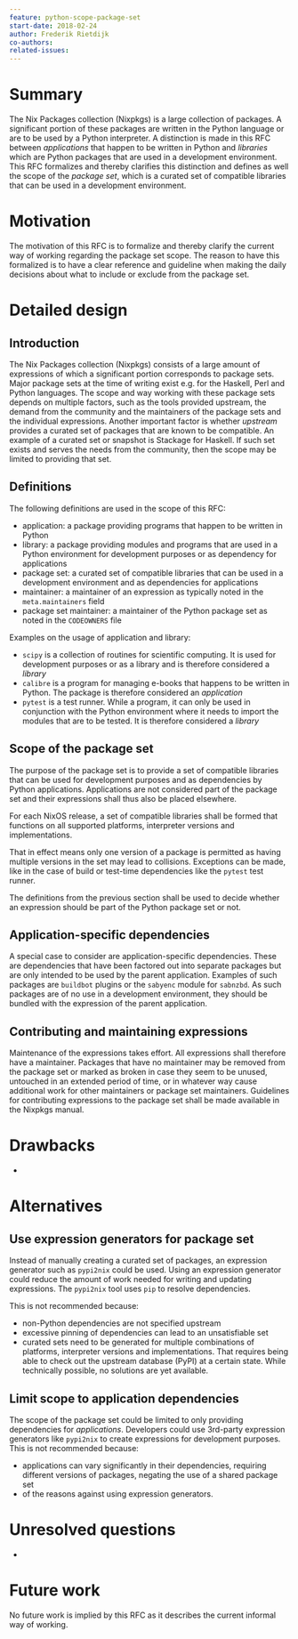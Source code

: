 ```yaml
---
feature: python-scope-package-set
start-date: 2018-02-24
author: Frederik Rietdijk
co-authors:
related-issues:
---
```


# Summary
[summary]: #summary

The Nix Packages collection (Nixpkgs) is a large collection of packages. A
significant portion of these packages are written in the Python language or are
to be used by a Python interpreter. A distinction is made in this RFC between
*applications* that happen to be written in Python and *libraries* which are
Python packages that are used in a development environment. This RFC formalizes
and thereby clarifies this distinction and defines as well the scope of the
*package set*, which is a curated set of compatible libraries that can be used
in a development environment.

# Motivation
[motivation]: #motivation

The motivation of this RFC is to formalize and thereby clarify the current way
of working regarding the package set scope. The reason to have this formalized
is to have a clear reference and guideline when making the daily decisions about
what to include or exclude from the package set.

# Detailed design
[design]: #detailed-design

## Introduction

The Nix Packages collection (Nixpkgs) consists of a large amount of expressions
of which a significant portion corresponds to package sets. Major package sets
at the time of writing exist e.g. for the Haskell, Perl and Python languages.
The scope and way working with these package sets depends on multiple factors,
such as the tools provided upstream, the demand from the community and the
maintainers of the package sets and the individual expressions. Another
important factor is whether *upstream* provides a curated set of packages that
are known to be compatible. An example of a curated set or snapshot is Stackage
for Haskell. If such set exists and serves the needs from the community, then
the scope may be limited to providing that set.

## Definitions

The following definitions are used in the scope of this RFC:
- application: a package providing programs that happen to be written in Python
- library: a package providing modules and programs that are used in a Python environment for development purposes or as dependency for applications
- package set: a curated set of compatible libraries that can be used in a development environment and as dependencies for applications
- maintainer: a maintainer of an expression as typically noted in the `meta.maintainers` field
- package set maintainer: a maintainer of the Python package set as noted in the `CODEOWNERS` file

Examples on the usage of application and library:
- `scipy` is a collection of routines for scientific computing. It is used for development purposes or as a library and is therefore considered a *library*
- `calibre` is a program for managing e-books that happens to be written in Python. The package is therefore considered an *application*
- `pytest` is a test runner. While a program, it can only be used in conjunction with the Python environment where it needs to import the modules that are to be tested. It is therefore considered a *library*

## Scope of the package set

The purpose of the package set is to provide a set of compatible libraries that
can be used for development purposes and as dependencies by Python applications.
Applications are not considered part of the package set and their expressions
shall thus also be placed elsewhere.

For each NixOS release, a set of compatible libraries shall be formed
that functions on all supported platforms, interpreter versions and
implementations.

That in effect means only one version of a package is permitted as having
multiple versions in the set may lead to collisions. Exceptions can be made,
like in the case of build or test-time dependencies like the `pytest` test runner.

The definitions from the previous section shall be used to decide whether an
expression should be part of the Python package set or not.

## Application-specific dependencies
A special case to consider are application-specific dependencies. These are
dependencies that have been factored out into separate packages but are only
intended to be used by the parent application. Examples of such packages are
`buildbot` plugins or the `sabyenc` module for `sabnzbd`. As such packages are
of no use in a development environment, they should be bundled with the
expression of the parent application.

## Contributing and maintaining expressions

Maintenance of the expressions takes effort. All expressions shall therefore
have a maintainer. Packages that have no maintainer may be removed from the
package set or marked as broken in case they seem to be unused, untouched in an
extended period of time, or in whatever way cause additional work for other
maintainers or package set maintainers. Guidelines for contributing expressions
to the package set shall be made available in the Nixpkgs manual.

# Drawbacks
[drawbacks]: #drawbacks

-

# Alternatives
[alternatives]: #alternatives

## Use expression generators for package set

Instead of manually creating a curated set of packages, an expression generator
such as `pypi2nix` could be used. Using an expression generator could reduce the
amount of work needed for writing and updating expressions. The `pypi2nix` tool
uses `pip` to resolve dependencies.

This is not recommended because:
- non-Python dependencies are not specified upstream
- excessive pinning of dependencies can lead to an unsatisfiable set
- curated sets need to be generated for multiple combinations of platforms,
interpreter versions and implementations. That requires being able to check out
the upstream database (PyPI) at a certain state. While technically possible, no
solutions are yet available.

## Limit scope to application dependencies

The scope of the package set could be limited to only providing dependencies for
*applications*. Developers could use 3rd-party expression generators like
`pypi2nix` to create expressions for development purposes. This is not
recommended because:
- applications can vary significantly in their dependencies, requiring different
versions of packages, negating the use of a shared package set
- of the reasons against using expression generators.


# Unresolved questions
[unresolved]: #unresolved-questions

-

# Future work
[future]: #future-work

No future work is implied by this RFC as it describes the current informal way of working.